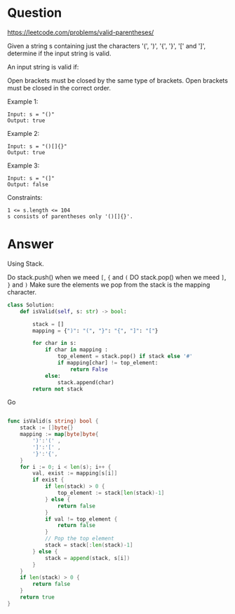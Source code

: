 Question
=======

https://leetcode.com/problems/valid-parentheses/

Given a string s containing just the characters '(', ')', '{', '}', '[' and ']', determine if the input string is valid.

An input string is valid if:

Open brackets must be closed by the same type of brackets.
Open brackets must be closed in the correct order.


Example 1:

```
Input: s = "()"
Output: true
```

Example 2:

```
Input: s = "()[]{}"
Output: true
```

Example 3:

```
Input: s = "(]"
Output: false
```

Constraints:

```
1 <= s.length <= 104
s consists of parentheses only '()[]{}'.
```

Answer
=======

Using Stack.

Do stack.push() when we meed `[`, `{` and `(`
DO stack.pop() when we meed `]`, `}` and `)`
Make sure the elements we pop from the stack is the mapping character.

```python
class Solution:
    def isValid(self, s: str) -> bool:

        stack = []
        mapping = {")": "(", "}": "{", "]": "["}

        for char in s:
            if char in mapping :
                top_element = stack.pop() if stack else '#'
                if mapping[char] != top_element:
                    return False
            else:
                stack.append(char)
        return not stack

```

Go

```go

func isValid(s string) bool {
    stack := []byte{}
    mapping := map[byte]byte{
        ')':'(' , 
        ']':'[' , 
        '}':'{',
    }
    for i := 0; i < len(s); i++ {
        val, exist := mapping[s[i]]
        if exist {
            if len(stack) > 0 {
                top_element := stack[len(stack)-1]
            } else {
                return false
            }
            if val != top_element {
                return false
            }
            // Pop the top element
            stack = stack[:len(stack)-1]
        } else {
            stack = append(stack, s[i])
        }
    }
    if len(stack) > 0 {
        return false
    }
    return true
}
```